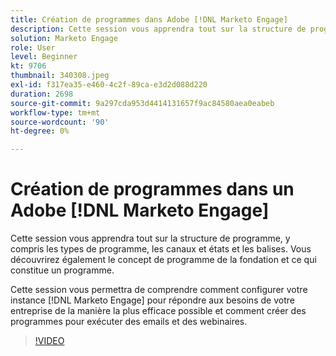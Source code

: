 ```yaml
---
title: Création de programmes dans Adobe [!DNL Marketo Engage]
description: Cette session vous apprendra tout sur la structure de programme, y compris les types de programme, les canaux et états et les balises.
solution: Marketo Engage
role: User
level: Beginner
kt: 9706
thumbnail: 340308.jpeg
exl-id: f317ea35-e460-4c2f-89ca-e3d2d088d220
duration: 2698
source-git-commit: 9a297cda953d4414131657f9ac84580aea0eabeb
workflow-type: tm+mt
source-wordcount: '90'
ht-degree: 0%

---
```


# Création de programmes dans un Adobe [!DNL Marketo Engage]

Cette session vous apprendra tout sur la structure de programme, y compris les types de programme, les canaux et états et les balises. Vous découvrirez également le concept de programme de la fondation et ce qui constitue un programme.

Cette session vous permettra de comprendre comment configurer votre instance [!DNL Marketo Engage] pour répondre aux besoins de votre entreprise de la manière la plus efficace possible et comment créer des programmes pour exécuter des emails et des webinaires.

>[!VIDEO](https://video.tv.adobe.com/v/340308/?quality=12&learn=on)
